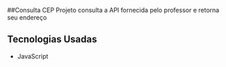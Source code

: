 ##Consulta CEP
Projeto consulta a API fornecida pelo professor e retorna seu endereço 
## Tecnologias Usadas 
* JavaScript
